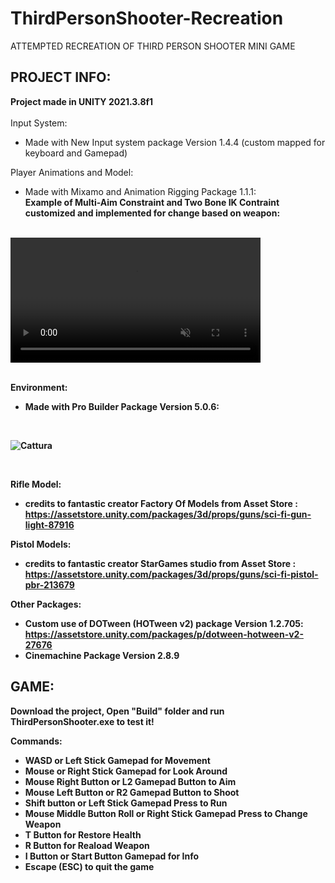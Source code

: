 # ThirdPersonShooter-Recreation
ATTEMPTED RECREATION OF THIRD PERSON SHOOTER MINI GAME

<h2>PROJECT INFO:</h2>

<b>Project made in UNITY 2021.3.8f1</b>
<br/><br>
Input System:
<br>
* Made with New Input system package Version 1.4.4 (custom mapped for keyboard and Gamepad)


Player Animations and Model: 
<br>
* Made with Mixamo and Animation Rigging Package 1.1.1:
<br> <b>Example of Multi-Aim Constraint and Two Bone IK Contraint customized and implemented for change based on weapon<b/>:
<br>
<video src="https://user-images.githubusercontent.com/75625646/226628157-96adf2d1-c446-472b-bff5-01cb16669df7.mp4" data-canonical-src="https://user-images.githubusercontent.com/75625646/226628157-96adf2d1-c446-472b-bff5-01cb16669df7.mp4" controls="controls" muted="muted" class="d-block rounded-bottom-2 border-top width-fit" style="max-height:640px; min-height: 200px">
</video>
<br><br>

Environment:
<br>
* Made with Pro Builder Package Version 5.0.6:
<br>

![Cattura](https://user-images.githubusercontent.com/75625646/226672974-9c291b8c-2b4a-438d-989f-569c23ee8271.PNG)

 <br>
  
Rifle Model: 
<br>
* credits to fantastic creator Factory Of Models from Asset Store : https://assetstore.unity.com/packages/3d/props/guns/sci-fi-gun-light-87916

Pistol Models: 
<br>
* credits to fantastic creator StarGames studio from Asset Store : https://assetstore.unity.com/packages/3d/props/guns/sci-fi-pistol-pbr-213679


Other Packages:
<br>
* Custom use of DOTween (HOTween v2) package Version 1.2.705: https://assetstore.unity.com/packages/p/dotween-hotween-v2-27676<br>
* Cinemachine Package Version 2.8.9



<h2>GAME:</h2>
Download the project, Open "Build" folder and run <b>ThirdPersonShooter.exe</b> to test it!

<b>Commands: </b><br>

* WASD or Left Stick Gamepad for Movement
* Mouse or Right Stick Gamepad for Look Around
* Mouse Right Button or L2 Gamepad Button to Aim
* Mouse Left Button or R2 Gamepad Button to Shoot
* Shift button or Left Stick Gamepad Press to Run
* Mouse Middle Button Roll or Right Stick Gamepad Press to Change Weapon
* T Button for Restore Health
* R Button for Reaload Weapon
* I Button or Start Button Gamepad for Info
* Escape (ESC) to quit the game

